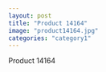 ```yaml
---
layout: post
title: "Product 14164"
image: "product14164.jpg"
categories: "category1"
---
```

Product 14164
